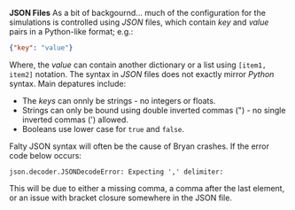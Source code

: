 
**JSON Files**
As a bit of backgournd... much of the configuration for the simulations is controlled using *JSON* files, which contain *key* and *value* pairs in a Python-like format; e.g.:
```json
{"key": "value"}
```
Where, the *value* can contain another dictionary or a list using ```[item1, item2]``` notation. The syntax in *JSON* files does not exactly mirror *Python* syntax. Main depatures include:
- The *keys* can onnly be strings - no integers or floats.
- Strings can only be bound using double inverted commas (") - no single inverted commas (') allowed.
-  Booleans use lower case for ```true``` and ```false```. 

Falty JSON syntax will often be the cause of Bryan crashes. If the error code below occurs:
```
json.decoder.JSONDecodeError: Expecting ',' delimiter:
```
This will be due to either a missing comma, a comma after the last element, or an issue with bracket closure somewhere in the JSON file. 